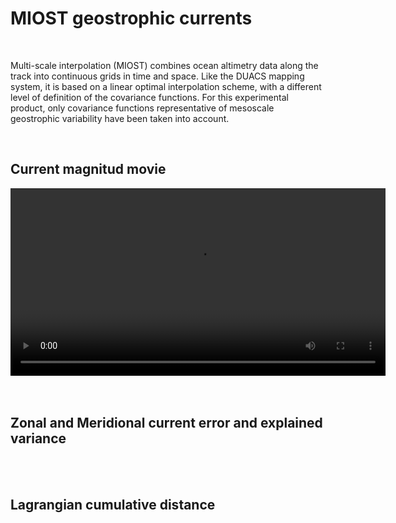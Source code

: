 # MIOST geostrophic currents  

<br>


Multi-scale interpolation (MIOST) combines ocean altimetry data along the track into continuous grids in time and space. Like the DUACS mapping system, it is based on a linear optimal interpolation scheme, with a different level of definition of the covariance functions. For this experimental product, only covariance functions representative of mesoscale geostrophic variability have been taken into account.

<br>

## Current magnitud movie 
   
 
<center>
<video controls width="600">
  <source src="../_static/movie_MIOST_Mediterranean_uv.mp4" type="video/mp4" />  
</video>
</center>
 

<br>
 

<br>

## Zonal and Meridional current error and explained variance
 
 

<br>
 


<br>

## Lagrangian cumulative distance 


<br>  
  